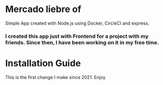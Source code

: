 # Mercado liebre of
 Simple App created with Node.js using Docker, CircleCI and express. 

### I created this app just with Frontend for a project with my friends. Since then, I have been working on it in my free time. 

# Installation Guide 


This is the first change I make since 2021. 
Enjoy 

